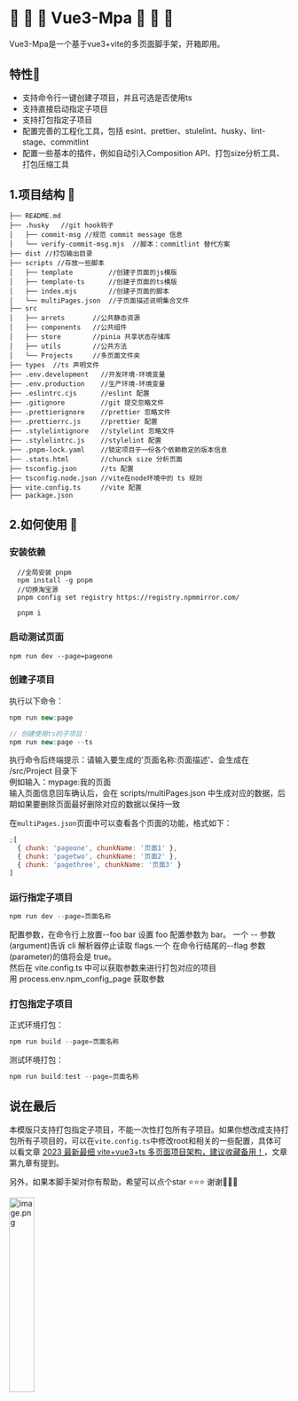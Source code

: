 # 🎉 🎉 🎉 Vue3-Mpa 🎉 🎉 🎉
Vue3-Mpa是一个基于vue3+vite的多页面脚手架，开箱即用。 

## 特性🌼
- 支持命令行一键创建子项目，并且可选是否使用ts
- 支持直接启动指定子项目
- 支持打包指定子项目
- 配置完善的工程化工具，包括 esint、prettier、stulelint、husky、lint-stage、commitlint 
- 配置一些基本的插件，例如自动引入Composition API、打包size分析工具、打包压缩工具

## 1.项目结构 📖

```
├── README.md
├── .husky   //git hook钩子
│   ├── commit-msg //规范 commit message 信息
│   └── verify-commit-msg.mjs  //脚本：commitlint 替代方案
├── dist //打包输出目录
├── scripts //存放一些脚本
│   ├── template         //创建子页面的js模版
│   ├── template-ts      //创建子页面的ts模版
│   ├── index.mjs        //创建子页面的脚本
│   └── multiPages.json  //子页面描述说明集合文件
├── src
│   ├── arrets       //公共静态资源
│   ├── components   //公共组件
│   ├── store        //pinia 共享状态存储库
│   ├── utils        //公共方法
│   └── Projects     //多页面文件夹
├── types  //ts 声明文件
├── .env.development   //开发环境-环境变量
├── .env.production    //生产环境-环境变量
├── .eslintrc.cjs      //eslint 配置
├── .gitignore         //git 提交忽略文件
├── .prettierignore    //prettier 忽略文件
├── .prettierrc.js     //prettier 配置
├── .stylelintignore   //stylelint 忽略文件
├── .stylelintrc.js    //stylelint 配置
├── .pnpm-lock.yaml    //锁定项目于一份各个依赖稳定的版本信息
├── .stats.html        //chunck size 分析页面
├── tsconfig.json      //ts 配置
├── tsconfig.node.json //vite在node环境中的 ts 规则
├── vite.config.ts     //vite 配置
├── package.json

```

## 2.如何使用 🔑

### 安装依赖

```
  //全局安装 pnpm
  npm install -g pnpm
  //切换淘宝源
  pnpm config set registry https://registry.npmmirror.com/

  pnpm i
```

### 启动测试页面

```
npm run dev --page=pageone
```

### 创建子项目

执行以下命令：

```js
npm run new:page

// 创建使用ts的子项目：
npm run new:page --ts
```

执行命令后终端提示：请输入要生成的'页面名称:页面描述'、会生成在 /src/Project 目录下  
例如输入：mypage:我的页面  
输入页面信息回车确认后，会在 scripts/multiPages.json 中生成对应的数据，后期如果要删除页面最好删除对应的数据以保持一致

在`multiPages.json`页面中可以查看各个页面的功能，格式如下：

```js
;[
  { chunk: 'pageone', chunkName: '页面1' },
  { chunk: 'pagetwo', chunkName: '页面2' },
  { chunk: 'pagethree', chunkName: '页面3' }
]
```

### 运行指定子项目

```js
npm run dev --page=页面名称
```

配置参数，在命令行上放置--foo bar 设置 foo 配置参数为 bar。 一个 -- 参数(argument)告诉 cli 解析器停止读取 flags.一个 在命令行结尾的--flag 参数(parameter)的值将会是 true。  
然后在 vite.config.ts 中可以获取参数来进行打包对应的项目  
用 process.env.npm_config_page 获取参数

### 打包指定子项目

正式环境打包：

```js
npm run build --page=页面名称
```

测试环境打包：

```js
npm run build:test --page=页面名称
```

## 说在最后

本模版只支持打包指定子项目，不能一次性打包所有子项目。如果你想改成支持打包所有子项目的，可以在`vite.config.ts`中修改root和相关的一些配置，具体可以看文章 [2023 最新最细 vite+vue3+ts 多页面项目架构，建议收藏备用！](https://juejin.cn/post/7223286759630127159#heading-23)，文章第九章有提到。

另外，如果本脚手架对你有帮助，希望可以点个star ⭐️⭐️⭐️ 谢谢🌹🌹🌹

<img src="https://p1-juejin.byteimg.com/tos-cn-i-k3u1fbpfcp/41e184c1bc6d45448bab47a12ff28940~tplv-k3u1fbpfcp-jj-mark:0:0:0:0:q75.image#?w=750&h=1344&s=270989&e=png&b=f1f3f9" alt="image.png" width="30%" />
